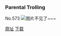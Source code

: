 ### Parental Trolling
No.573
![图片不见了~~~](https://imgs.xkcd.com/comics/parental_trolling.png)

[原址](https://xkcd.com//573) [下载](https://imgs.xkcd.com/comics/parental_trolling.png)

